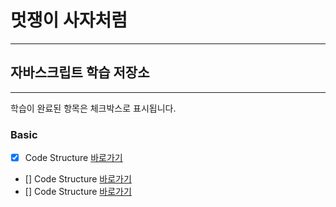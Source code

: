 # 멋쟁이 사자처럼
---
## 자바스크립트 학습 저장소
---

학습이 완료된 항목은 체크박스로 표시됩니다.

### Basic
- [x] Code Structure [바로가기](http://www.naver.com)
- [] Code Structure [바로가기](http://www.naver.com)
- [] Code Structure [바로가기](http://www.naver.com)